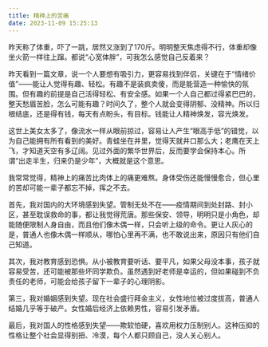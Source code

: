 ```yaml
---
title: 精神上的苦痛
date: 2023-11-09 15:25:13
---
```


昨天称了体重，吓了一跳，居然又涨到了170斤。明明整天焦虑得不行，体重却像坐火箭一样往上蹿。都说“心宽体胖”，可我怎么感觉自己反着来？

昨天看到一篇文章，说一个人要想有吸引力，更容易找到伴侣，关键在于“情绪价值”——能让人觉得有趣、轻松。有趣不是装疯卖傻，而是能营造一种愉快的氛围。但有趣的前提是自己活得轻松、有安全感。如果一个人自己都过得紧巴巴的，整天愁眉苦脸，怎么可能有趣？时间久了，整个人就会变得阴郁、没精神。所以归根结底，还是得有钱，每天有点盼头，有目标。钱能让人精神焕发，容光焕发。

这世上美女太多了，像流水一样从眼前掠过，容易让人产生“眼高手低”的错觉，以为自己能拥有所有看到的美好。青蛙坐在井里，觉得天就井口那么大；老鹰在天上飞，才知道天空有多辽阔。见过外面的繁华世界后，反而要学会保持本心。所谓“出走半生，归来仍是少年”，大概就是这个意思。

我常常觉得，精神上的痛苦比肉体上的痛更难熬。身体受伤还能慢慢愈合，但心里的苦却可能一辈子都忘不掉，挥之不去。

首先，我对国内的大环境感到失望。管制无处不在——疫情期间到处封路、封小区，甚至耽误救命的事，都让我觉得荒唐。那些保安、领导，明明只是小角色，却能随便限制人身自由，而且他们像木偶一样，只会听上级的命令。更让人灰心的是，普通人也像木偶一样顺从，哪怕心里再不满，也不敢说出来，原因只有他们自己知道。

其次，我对教育感到恐惧。从小被教育要听话、要平凡，如果父母没本事，孩子就容易受苦，还可能被那些坏同学欺负。虽然遇到好老师是幸运的，但如果碰到不负责任的老师，可能会给孩子留下一辈子的心理阴影。

第三，我对婚姻感到失望。现在社会盛行拜金主义，女性地位被过度拔高，普通人结婚几乎等于破产。女性婚后经济上依赖男性，容易引发矛盾。

最后，我对国人的性格感到失望——欺软怕硬，喜欢用权力压制别人。这种压抑的性格让整个社会显得别扭、冷漠，每个人都只顾自己，没人关心别人。